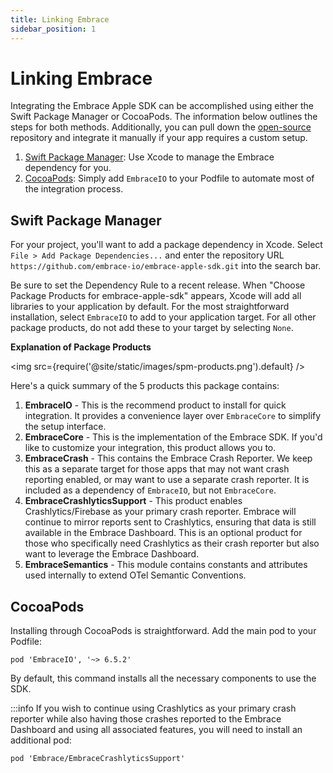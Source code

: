 ```yaml
---
title: Linking Embrace
sidebar_position: 1
---
```


# Linking Embrace

Integrating the Embrace Apple SDK can be accomplished using either the Swift Package Manager or CocoaPods. The information below outlines the steps for both methods. Additionally, you can pull down the [open-source](https://github.com/embrace-io/embrace-apple-sdk) repository and integrate it manually if your app requires a custom setup.

1. [Swift Package Manager](/ios/open-source/integration/linking-embrace/#swift-package-manager): Use Xcode to manage the Embrace dependency for you.
2. [CocoaPods](/ios/open-source/integration/linking-embrace/#cocoapods): Simply add `EmbraceIO` to your Podfile to automate most of the integration process.

## Swift Package Manager

For your project, you'll want to add a package dependency in Xcode. Select `File > Add Package Dependencies...`
and enter the repository URL `https://github.com/embrace-io/embrace-apple-sdk.git` into the search bar.

Be sure to set the Dependency Rule to a recent release. When "Choose Package Products for embrace-apple-sdk" appears, Xcode will add all libraries to your application by default. For the most straightforward installation, select `EmbraceIO` to add to your application target. For all other package products, do not add these to your target by selecting `None`.

**Explanation of Package Products**

<img src={require('@site/static/images/spm-products.png').default} />

Here's a quick summary of the 5 products this package contains:

1. **EmbraceIO** - This is the recommend product to install for quick
 integration. It provides a convenience layer over `EmbraceCore` to
 simplify the setup interface.
2. **EmbraceCore** - This is the implementation of the Embrace SDK.
If you'd like to customize your integration, this product allows you to.
3. **EmbraceCrash** - This contains the Embrace Crash Reporter. We keep this
as a separate target for those apps that may not want crash reporting enabled,
or may want to use a separate crash reporter. It is included as a dependency of
`EmbraceIO`, but not `EmbraceCore`.
4. **EmbraceCrashlyticsSupport** - This product enables Crashlytics/Firebase as
your primary crash reporter. Embrace will continue to mirror reports sent to Crashlytics,
ensuring that data is still available in the Embrace Dashboard. 
This is an optional product for those who specifically need Crashlytics as their crash
reporter but also want to leverage the Embrace Dashboard.
5. **EmbraceSemantics** - This module contains constants and attributes used internally
to extend OTel Semantic Conventions.

## CocoaPods

Installing through CocoaPods is straightforward. Add the main pod to your Podfile:

```
pod 'EmbraceIO', '~> 6.5.2'
``` 

By default, this command installs all the necessary components to use the SDK.

:::info 
If you wish to continue using Crashlytics as your primary crash reporter while also
having those crashes reported to the Embrace Dashboard and using all associated features,
you will need to install an additional pod:

```
pod 'Embrace/EmbraceCrashlyticsSupport'
```
